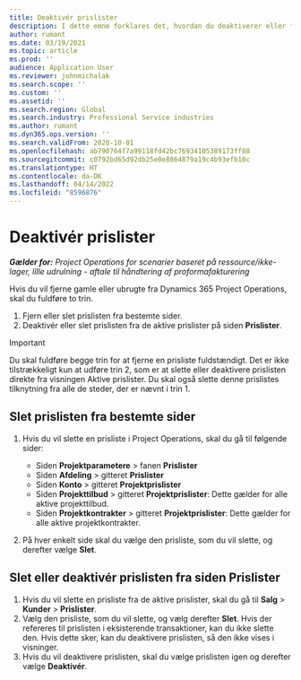 ```yaml
---
title: Deaktivér prislister
description: I dette emne forklares det, hvordan du deaktiverer eller fjerner ubrugte eller gamle prislister.
author: rumant
ms.date: 03/19/2021
ms.topic: article
ms.prod: ''
audience: Application User
ms.reviewer: johnmichalak
ms.search.scope: ''
ms.custom: ''
ms.assetid: ''
ms.search.region: Global
ms.search.industry: Professional Service industries
ms.author: rumant
ms.dyn365.ops.version: ''
ms.search.validFrom: 2020-10-01
ms.openlocfilehash: ab790764f7a99118fd42bc76934105389173ff88
ms.sourcegitcommit: c0792bd65d92db25e0e8864879a19c4b93efb10c
ms.translationtype: HT
ms.contentlocale: da-DK
ms.lasthandoff: 04/14/2022
ms.locfileid: "8596876"
---
```

# <a name="deactivate-price-lists"></a>Deaktivér prislister 

_**Gælder for:** Project Operations for scenarier baseret på ressource/ikke-lager, lille udrulning - aftale til håndtering af proformafakturering_

Hvis du vil fjerne gamle eller ubrugte fra Dynamics 365 Project Operations, skal du fuldføre to trin. 

1. Fjern eller slet prislisten fra bestemte sider.
2. Deaktivér eller slet prislisten fra de aktive prislister på siden **Prislister**.

>[!IMPORTANT]
> Du skal fuldføre begge trin for at fjerne en prisliste fuldstændigt. Det er ikke tilstrækkeligt kun at udføre trin 2, som er at slette eller deaktivere prislisten direkte fra visningen Aktive prislister. Du skal også slette denne prislistes tilknytning fra alle de steder, der er nævnt i trin 1.

## <a name="delete-the-price-list-from-specific-pages"></a>Slet prislisten fra bestemte sider
1. Hvis du vil slette en prisliste i Project Operations, skal du gå til følgende sider:  

      - Siden **Projektparametere** > fanen **Prislister**
      - Siden **Afdeling** > gitteret **Prislister**
      - Siden **Konto** > gitteret **Projektprislister**
      - Siden **Projekttilbud** > gitteret **Projektprislister**: Dette gælder for alle aktive projekttilbud.
      - Siden **Projektkontrakter** > gitteret **Projektprislister**: Dette gælder for alle aktive projektkontrakter.

 2. På hver enkelt side skal du vælge den prisliste, som du vil slette, og derefter vælge **Slet**. 
 
## <a name="delete-or-deactivate-the-price-list-from-the-price-lists-page"></a>Slet eller deaktivér prislisten fra siden Prislister
 
1. Hvis du vil slette en prisliste fra de aktive prislister, skal du gå til **Salg** > **Kunder** > **Prislister**. 
2. Vælg den prisliste, som du vil slette, og vælg derefter **Slet**. Hvis der refereres til prislisten i eksisterende transaktioner, kan du ikke slette den. Hvis dette sker, kan du deaktivere prislisten, så den ikke vises i visninger. 
3. Hvis du vil deaktivere prislisten, skal du vælge prislisten igen og derefter vælge **Deaktivér**.   
